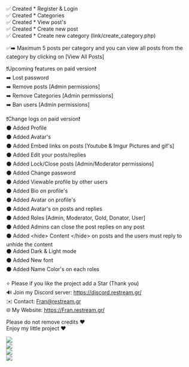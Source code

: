 ✅ Created * Register & Login  
✅ Created * Categories  
✅ Created * View post's  
✅ Created * Create new post  
✅ Created * Create new category (link/create_category.php)  

✅➡️ Maximum 5 posts per category and you can view all posts from the category by clicking on [View All Posts]  

❗Upcoming features on paid version❗  
➡️ Lost password  
➡️ Remove posts [Admin permissions]  
➡️ Remove Categories [Admin permissions]  
➡️ Ban users [Admin permissions]  

❗Change logs on paid version❗  
⚫ Added Profile  
⚫ Added Avatar's  
⚫ Added Embed links on posts [Youtube & Imgur Pictures and gif's]  
⚫ Added Edit your posts/replies  
⚫ Added Lock/Close posts [Admin/Moderator permissions]  
⚫ Added Change password  
⚫ Added Viewable profile by other users  
⚫ Added Bio on profile's  
⚫ Added Avatar on profile's  
⚫ Added Avatar's on posts and replies  
⚫ Added Roles [Admin, Moderator, Gold, Donator, User]  
⚫ Added Admins can close the post replies on any post  
⚫ Added &lt;hide&gt; Content &lt;/hide&gt; on posts and the users must reply to unhide the content  
⚫ Added Dark & Light mode  
⚫ Added New font  
⚫ Added Name Color's on each roles  

⭐ Please if you like the project add a Star (Thank you)  
🔊 Join my Discord server: https://discord.restream.gr/  
✉️ Contact: Fran@restream.gr  
🌐 My Website: https://Fran.restream.gr/  

Please do not remove credits ❤️  
Enjoy my little project ❤️  
  
![](https://github.com/FRANkiller13/mini-forum/blob/main/Forum.png)  
![](https://github.com/FRANkiller13/mini-forum/blob/main/login.png)  
![](https://github.com/FRANkiller13/mini-forum/blob/main/reg.png)  
![](https://github.com/FRANkiller13/mini-forum/blob/main/viewpost.png)
